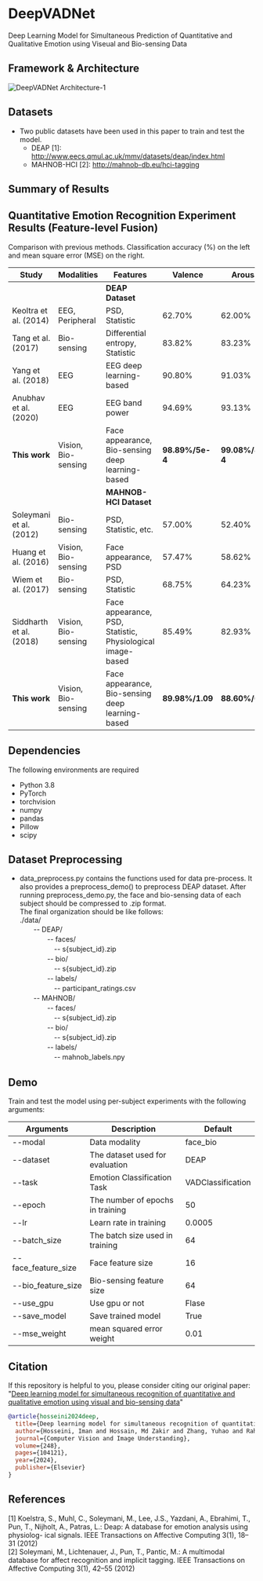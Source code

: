 # DeepVADNet

Deep Learning Model for Simultaneous Prediction of Quantitative and Qualitative Emotion using Viseual and Bio-sensing Data

## Framework & Architecture

![DeepVADNet Architecture-1](https://github.com/user-attachments/assets/9e51ed03-016e-4b9a-8cfb-f716bbb40640)


## Datasets
* Two public datasets have been used in this paper to train and test the model. 
  + DEAP \[1\]: http://www.eecs.qmul.ac.uk/mmv/datasets/deap/index.html
  + MAHNOB-HCI \[2\]: http://mahnob-db.eu/hci-tagging


## Summary of Results


## Quantitative Emotion Recognition Experiment Results (Feature-level Fusion)

Comparison with previous methods. Classification accuracy (%) on the left and mean square error (MSE) on the right.

| Study                                     | Modalities          | Features                                               | Valence           | Arousal           | Dominance         |
|-------------------------------------------|---------------------|--------------------------------------------------------|-------------------|-------------------|-------------------|
|                          |                     |      **DEAP Dataset**                                                   |                   |                   |                   |
| Keoltra et al. (2014)                     | EEG, Peripheral      | PSD, Statistic                                          | 62.70%            | 62.00%            | -                 |
| Tang et al. (2017)                        | Bio-sensing          | Differential entropy, Statistic                         | 83.82%            | 83.23%            | -                 |
| Yang et al. (2018)                        | EEG                 | EEG deep learning-based                                 | 90.80%            | 91.03%            | -                 |
| Anubhav et al. (2020)                     | EEG                 | EEG band power                                          | 94.69%            | 93.13%            | -                 |
| **This work**                             | Vision, Bio-sensing  | Face appearance, Bio-sensing deep learning-based        | **98.89%/5e-4**   | **99.08%/8e-4**   | **98.82%/4e-4**   |
|                    |                     |       **MAHNOB-HCI Dataset**                                                  |                   |                   |                   |
| Soleymani et al. (2012)                   | Bio-sensing          | PSD, Statistic, etc.                                    | 57.00%            | 52.40%            | -                 |
| Huang et al. (2016)                       | Vision, Bio-sensing  | Face appearance, PSD                                    | 57.47%            | 58.62%            | -                 |
| Wiem et al. (2017)                        | Bio-sensing          | PSD, Statistic                                          | 68.75%            | 64.23%            | -                 |
| Siddharth et al. (2018)                   | Vision, Bio-sensing  | Face appearance, PSD, Statistic, Physiological image-based | 85.49%            | 82.93%            | -                 |
| **This work**                             | Vision, Bio-sensing  | Face appearance, Bio-sensing deep learning-based        | **89.98%/1.09**   | **88.60%/0.83**   | **88.13%/0.98**   |









## Dependencies
The following environments are required 

+ Python 3.8
+ PyTorch
+ torchvision
+ numpy
+ pandas
+ Pillow
+ scipy


## Dataset Preprocessing
* data_preprocess.py contains the functions used for data pre-process. It also provides a preprocess_demo() to preprocess DEAP dataset.
After running preprocess_demo.py, the face and bio-sensing data of each subject should be compressed to .zip format.    
The final organization should be like follows:    
./data/    
　　-- DEAP/    
　　　　-- faces/    
　　　　　-- s{subject_id}.zip    
　　　　-- bio/    
　　　　　-- s{subject_id}.zip    
　　　　-- labels/    
　　　　　-- participant_ratings.csv    
　　-- MAHNOB/    
　　　　-- faces/    
　　　　　-- s{subject_id}.zip    
　　　　-- bio/    
　　　　　-- s{subject_id}.zip    
　　　　-- labels/    
　　　　　-- mahnob_labels.npy
     
## Demo
Train and test the model using per-subject experiments with the following arguments:

| Arguments| Description | Default |
|---|---|---|
| --modal | Data modality | face_bio |
| --dataset | The dataset used for evaluation | DEAP |
| --task | Emotion Classification Task | VADClassification |
| --epoch | The number of epochs in training| 50 |
| --lr | Learn rate in training| 0.0005 |
| --batch_size | The batch size used in training | 64 |
| --face_feature_size | Face feature size | 16 |
| --bio_feature_size | Bio-sensing feature size| 64 |
| --use_gpu | Use gpu or not | Flase |
| --save_model | Save trained model | True
| --mse_weight | mean squared error weight | 0.01 |


## Citation

If this repository is helpful to you, please consider citing our original paper:
"[Deep learning model for simultaneous recognition of quantitative and qualitative emotion using visual and bio-sensing data](https://www.sciencedirect.com/science/article/pii/S1077314224002029)"

```bibtex
@article{hosseini2024deep,
  title={Deep learning model for simultaneous recognition of quantitative and qualitative emotion using visual and bio-sensing data},
  author={Hosseini, Iman and Hossain, Md Zakir and Zhang, Yuhao and Rahman, Shafin},
  journal={Computer Vision and Image Understanding},
  volume={248},
  pages={104121},
  year={2024},
  publisher={Elsevier}
}

```
## References
\[1\] Koelstra, S., Muhl, C., Soleymani, M., Lee, J.S., Yazdani, A., Ebrahimi, T., Pun,
T., Nijholt, A., Patras, L.: Deap: A database for emotion analysis using physiolog-
ical signals. IEEE Transactions on Affective Computing 3(1), 18–31 (2012)    
\[2\] Soleymani, M., Lichtenauer, J., Pun, T., Pantic, M.: A multimodal database for affect recognition and implicit tagging. IEEE Transactions on Affective Computing 3(1), 42–55 (2012)
